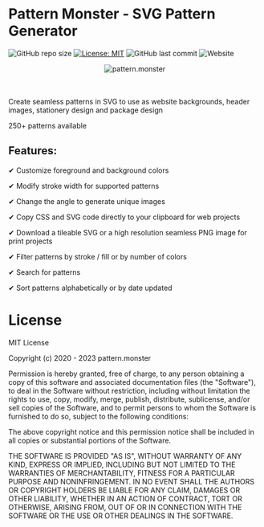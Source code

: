 # Pattern Monster - SVG Pattern Generator

![GitHub repo size](https://img.shields.io/github/repo-size/catchspider2002/svelte-svg-patterns)
[![License: MIT](https://img.shields.io/badge/License-MIT-blue.svg)](https://opensource.org/licenses/MIT)
![GitHub last commit](https://img.shields.io/github/last-commit/catchspider2002/svelte-svg-patterns)
![Website](https://img.shields.io/website?up_message=online&url=https%3A%2F%2Fpattern.monster%2F)

<div align="center">
  <img src="https://giguom.com/pattern.monster/images/pattern.monster.png" alt="pattern.monster" />
</div>
<br /><br />
  
Create seamless patterns in SVG to use as website backgrounds, header images, stationery design and package design

250+ patterns available

## Features:

✔ Customize foreground and background colors

✔ Modify stroke width for supported patterns

✔ Change the angle to generate unique images

✔ Copy CSS and SVG code directly to your clipboard for web projects

✔ Download a tileable SVG or a high resolution seamless PNG image for print projects

✔ Filter patterns by stroke / fill or by number of colors

✔ Search for patterns

✔ Sort patterns alphabetically or by date updated 

# License

MIT License

Copyright (c) 2020 - 2023 pattern.monster

Permission is hereby granted, free of charge, to any person obtaining a copy of this software and associated documentation files (the "Software"), to deal in the Software without restriction, including without limitation the rights to use, copy, modify, merge, publish, distribute, sublicense, and/or sell copies of the Software, and to permit persons to whom the Software is furnished to do so, subject to the following conditions:

The above copyright notice and this permission notice shall be included in all copies or substantial portions of the Software.

THE SOFTWARE IS PROVIDED "AS IS", WITHOUT WARRANTY OF ANY KIND, EXPRESS OR IMPLIED, INCLUDING BUT NOT LIMITED TO THE WARRANTIES OF MERCHANTABILITY, FITNESS FOR A PARTICULAR PURPOSE AND NONINFRINGEMENT. IN NO EVENT SHALL THE AUTHORS OR COPYRIGHT HOLDERS BE LIABLE FOR ANY CLAIM, DAMAGES OR OTHER LIABILITY, WHETHER IN AN ACTION OF CONTRACT, TORT OR OTHERWISE, ARISING FROM, OUT OF OR IN CONNECTION WITH THE SOFTWARE OR THE USE OR OTHER DEALINGS IN THE SOFTWARE.